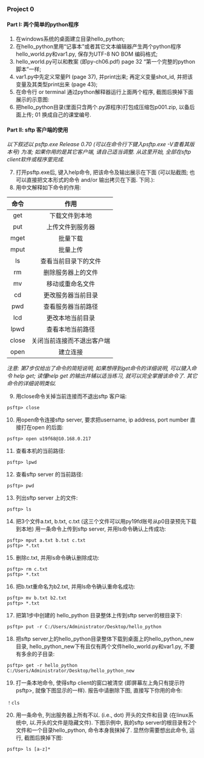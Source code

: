 ### Project 0

#### Part I: 两个简单的python程序

1. 在windows系统的桌面建立目录hello_python;
2. 在hello_python里用“记事本”或者其它文本编辑器产生两个python程序hello_world.py和var1.py, 保存为UTF-8 NO BOM 编码格式;
3. hello_world.py可以和教案 (即py-ch06.pdf) page 32 “第一个完整的python脚本”一样;
4. var1.py中先定义常量PI (page 37), 并print出来; 再定义变量shot_id, 并把该变量及其类型print出来 (page 43);
5. 在命令行 or terminal 通过python解释器运行上面两个程序, 截图后换掉下面展示的示意图:
6. 把hello_python目录(里面只含两个.py源程序)打包成压缩包p001.zip, 以备后面上传; 01 换成自己的课堂编号.


#### Part II: sftp 客户端的使用

*以下叙述以 psftp.exe Release 0.70 (可以在命令行下键入psftp.exe -V查看其版本号) 为准; 如果你用的是其它客户端, 请自己适当调整. 从这里开始, 全部在sftp client软件或程序里完成.*

7. 打开psftp.exe后, 键入help命令, 把该命令及输出展示在下面 (可以贴截图; 也可以直接把文本形式的命令 and/or 输出拷贝在下面. 下同.):
8. 用中文解释如下命令的作用:

|命令 | 作用|
|:--: |:--: |
|get | 下载文件到本地|
put|上传文件到服务器
mget|批量下载
mput|批量上传
ls|查看当前目录下的文件
rm|删除服务器上的文件
mv|移动或重命名文件
cd|更改服务器当前目录
pwd|查看服务器当前路径
lcd|更改本地当前目录
lpwd|查看本地当前路径
close|关闭当前连接而不退出客户端
open|建立连接

*注意: 第7步仅给出了命令的简短说明, 如果想得到get命令的详细说明, 可以键入命令 help get; 读懂help get 的输出并辅以适当练习, 就可以完全掌握该命令了. 其它命令的详细说明类似.*

9. 用close命令关掉当前连接而不退出sftp 客户端:

```psftp> close```

10. 用open命令连接sftp server, 要求把username, ip address, port number 直接打在open 的后面:

```psftp> open u19f68@10.168.0.217```

11. 查看本机的当前路径:

```psftp> lpwd```

12. 查看sftp server 的当前路径:

```psftp> pwd```

13. 列出sftp server 上的文件:

```psftp> ls```

14. 把3个文件a.txt, b.txt, c.txt (这三个文件可以用py19fd账号从p0目录预先下载到本地) 用一条命令上传到sftp server, 并用ls命令确认上传成功:

```
psftp> mput a.txt b.txt c.txt
psftp> *.txt
```

15. 删除c.txt, 并用ls命令确认删除成功:

```
psftp> rm c.txt
psftp> *.txt
```

16. 把b.txt重命名为b2.txt, 并用ls命令确认重命名成功:

```
psftp> mv b.txt b2.txt
psftp> *.txt
```

17. 把第1步中创建的 hello_python 目录整体上传到sftp server的根目录下:

```psftp> put -r C:/Users/Administrator/Desktop/hello_python```

18. 把sftp server上的hello_python目录整体下载到桌面上的hello_python_new目录, hello_python_new下有且仅有两个文件hello_world.py和var1.py, 不要有多余的子目录:

```psftp> get -r hello_python C:/Users/Administrator/Desktop/hello_python_new```

19. 打一条本地命令, 使得sftp client的窗口被清空 (即屏幕左上角只有提示符psftp>, 就像下图显示的一样). 报告中请删除下图, 直接写下你用的命令:

```！cls```

20. 用一条命令, 列出服务器上所有不以. (i.e., dot) 开头的文件和目录 (在linux系统中, 以.开头的文件是隐藏文件). 下图示例中, 我的sftp server的根目录有2个文件和一个目录hello_python, 命令本身我抹掉了. 显然你需要想出此命令, 运行, 截图后换掉下图:

```psftp> ls [a-z]*```
